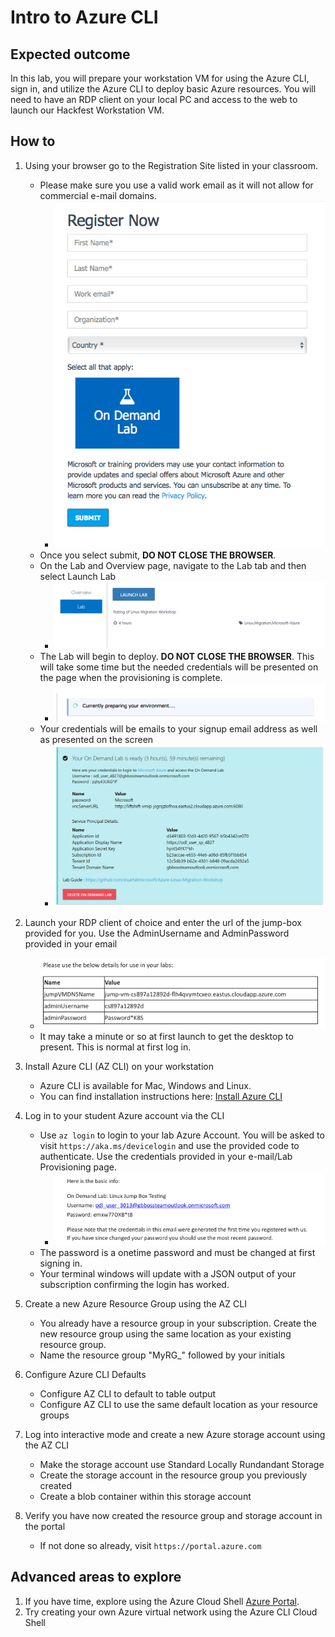 # Intro to Azure CLI

## Expected outcome

In this lab, you will prepare your workstation VM for using the Azure CLI, sign in, and utilize the Azure CLI to deploy basic Azure resources. You will need to have an RDP client on your local PC and access to the web to launch our Hackfest Workstation VM.

## How to 

1. Using your browser go to the Registration Site listed in your classroom.
    * Please make sure you use a valid work email as it will not allow for commercial e-mail domains.
        * ![SignUp](./images/signup.png)
    * Once you select submit, **DO NOT CLOSE THE BROWSER**.
    * On the Lab and Overview page, navigate to the Lab tab and then select Launch Lab
        * ![Launch Lab](./images/launch2.png)
    * The Lab will begin to deploy. **DO NOT CLOSE THE BROWSER**. This will take some time but the needed credentials will be presented on the page when the provisioning is complete.
        * ![Preparing Lab](./images/preparing.png)
    * Your credentials will be emails to your signup email address as well as presented on the screen
        * ![Credentials](./images/creds-email2.png)

2. Launch your RDP client of choice and enter the url of the jump-box provided for you. Use the AdminUsername and AdminPassword provided in your email
    *  ![Jumpbox Credentials](./images/jumpboxinfo.png)
    * It may take a minute or so at first launch to get the desktop to present. This is normal at first log in.

3. Install Azure CLI (AZ CLI) on your workstation
    * Azure CLI is available for Mac, Windows and Linux.
    * You can find installation instructions here: [Install Azure CLI](http://aka.ms/azure-cli-2 
)

4. Log in to your student Azure account via the CLI
    * Use ``az login`` to login to your lab Azure Account. You will be asked to visit ``https://aka.ms/devicelogin`` and use the provided code to authenticate. Use the credentials provided in your e-mail/Lab Provisioning page.
        *    ![Azure Credentials](./images/azureinfo.png)
    * The password is a onetime password and must be changed at first signing in.
    * Your terminal windows will update with a JSON output of your subscription confirming the login has worked.

5. Create a new Azure Resource Group using the AZ CLI
    * You already have a resource group in your subscription. Create the new resource group using the same location as your existing resource group.
    * Name the resource group "MyRG_" followed by your initials

6. Configure Azure CLI Defaults
    * Configure AZ CLI to default to table output
    * Configure AZ CLI to use the same default location as your resource groups

7. Log into interactive mode and create a new Azure storage account using the AZ CLI
    * Make the storage account use Standard Locally Rundandant Storage
    * Create the storage account in the resource group you previously created
    * Create a blob container within this storage account

8. Verify you have now created the resource group and storage account in the portal
    * If not done so already, visit ``https://portal.azure.com``
    


## Advanced areas to explore

1. If you have time, explore using the Azure Cloud Shell [Azure Portal](https://portal.azure.com). 
2. Try creating your own Azure virtual network using the Azure CLI Cloud Shell

